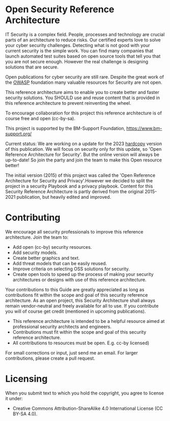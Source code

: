 
# Open Security Reference Architecture

IT Security is a complex field. People, processes and technology are crucial parts of an architecture to reduce risks. Our certified experts love to solve your cyber security challenges. Detecting what is not good with your current security is the simple work. You can find many companies that launch automated test suites based on open source tools that tell you that you are not secure enough. However the real challenge is designing solutions that are secure.


Open publications for cyber security are still rare. Despite the great work of the [OWASP](https://owasp.org) foundation many valuable resources for Security are not open. 

This reference architecture aims to enable you to create better and faster security solutions. You SHOULD use and reuse content that is provided in this reference architecture to prevent reinventing the wheel. 

To encourage collaboration for this project this reference architecture is of course free and open (cc-by-sa).

This project is supported by the BM-Support Foundation, https://www.bm-support.org/ 

Current status: We are working on a update for the 2023 [hardcopy](https://www.amazon.de/Open-Reference-Architecture-Security-Privacy/dp/1540606481/ref=sr_1_2?ie=UTF8&qid=1480495211&sr=8-2&keywords=maikel+mardjan) version of this publication. We will focus on security only for this update, so 'Open Reference Architecture for Security'. But the online version will always be up-to-date! 
So join the party and join the team to make this Open resource better! 

The initial version (2015) of this project was called the 'Open Reference Architecture for Security and Privacy'.However we decided to split the project in a security Playbook and a privacy playbook. Content for this Security Reference Architecture is partly derived from the original 2015-2021 publication, but heavily edited and improved.


# Contributing

We encourage all security professionals to improve this reference architecture. Join the team to:

* Add open (cc-by) security resources.
* Add security models.
* Create better graphics and text.
* Add threat models that can be easily reused.
* Improve criteria on selecting OSS solutions for security.
* Create open tools to speed up the process of making your security architectures or designs with use of this reference architecture.

Your contributions to this Guide are greatly appreciated as long as contributions fit within the scope and goal of this security reference architecture. As an open project, this Security Architecture shall always remain vendor-neutral and freely available for all to use. If you contribute you will of course get credit (mentioned in upcoming publications).

* This reference architecture is intended to be a helpful resource aimed at professional security architects and engineers.
* Contributions must fit within the scope and goal of this security reference architecture. 
* All contributions to resources must be open. E.g. cc-by licensed)

For small corrections or input, just send me an email. For larger contributions, please create a pull request. 

# Licensing

When you submit text to which you hold the copyright, you agree to license it under:

* Creative Commons Attribution-ShareAlike 4.0 International License (CC BY-SA 4.0).

